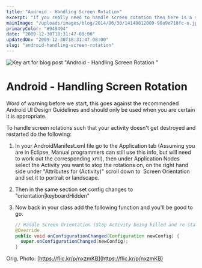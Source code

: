 ```yaml
---
title: "Android - Handling Screen Rotation"
excerpt: "If you really need to handle screen rotation then here is a short guide on how to do it."
mainImage: "/uploads/images/blog/2014/06/30/14140812009-90a9e718fc-o.jpg"
primaryColor: "#949494"
date: "2009-12-30T18:31:47-08:00"
updatedOn: "2009-12-30T18:31:47-08:00"
slug: "android-handling-screen-rotation"
---
```

![Key art for blog post "Android - Handling Screen Rotation "](/uploads/images/blog/2014/06/30/14140812009-90a9e718fc-o.jpg)

# Android - Handling Screen Rotation

Word of warning before we start, this goes against the recommended Android UI Design Guidelines and should only be used when you are certain it is appropriate.

To handle screen rotations such that your activity doesn't get destroyed and restarted do the following:

  1.  In your AndroidManifest.xml file go to the Application tab (Assuming you are in Eclipse, Manual programmers can still use this info, but will need to work out the corresponding xml), then under Application Nodes select the Activity you want to stop the rotations on, on the right hand side under "Attributes for <Class Name> (Activity)" scroll down to  Screen Orientation and set it to portrait or landscape.
  2.  Then in the same section set config changes to "orientation|keyboardHidden"
  3.  Now back in your class add the following function and you'll be good to go.

      ```java
      // Handle Screen Orientation (Stop Activity being killed and re-started)
      @Override
      public void onConfigurationChanged(Configuration newConfig) {
        super.onConfigurationChanged(newConfig);
      }
      ```

Orig. Photo: [https://flic.kr/p/nxzmKB](https://flic.kr/p/nxzmKB)